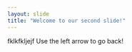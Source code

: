 ```yaml
---
layout: slide
title: "Welcome to our second slide!"
---
```

fklkfkljejf
Use the left arrow to go back!
